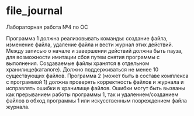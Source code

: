 # file_journal
Лабораторная работа №4 по ОС

Программа 1 должна реализовывать команды: создание файла, изменение файла, удаление файла и вести журнал этих действий.
Между записью о начале и завершении действий должна быть пауза, для возможности имитации сбоя путем снятия программы с выполнения. 
Создаваемые файлы хранятся в отдельном хранилище(каталоге). Должно поддерживаться не менее 10 существующих файлов.
Программа 2 (может быть в составе комплекса с программой 1) должна проверять корректность файлов и журнала и исправлять ошибки в хранилище 
файлов. Ошибки могут быть вызваны как прерыванием работы программы 1, так и удалением/созданием файлов в обход программы 1 или 
искусственным повреждением файла журнала.
